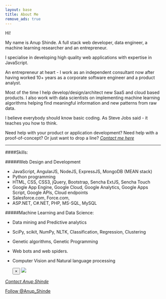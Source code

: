 ```yaml
---
layout: base
title: About Me
remove_ads: true
---
```

Hi!

My name is Anup Shinde. A full stack web developer, data engineer, a machine learning researcher and an entrepreneur. 

I specialise in developing high quality web applications with expertise in JavaScript. 

An entrepreneur at heart - I work as an independent consultant now after having worked 10+ years as a corporate software engineer and a product analyst. 

Most of the time I help develop/design/architect new SaaS and cloud based products. I also work with data scientists on implementing machine learning algorithms helping find meaningful information and new patterns from raw data.

I believe everybody should know basic coding. As Steve Jobs said - it teaches you how to think.

Need help with your product or application development? Need help with a proof-of-concept? Or just want to drop a line? <a data-toggle="modal" href="#sayhi">*Contact me here* <i class="icon-envelope-alt"></i></a> 


---

####Skills:

#####Web Design and Development

- JavaScript, AngularJS, NodeJS, ExpressJS, MongoDB (MEAN stack)
- Python programming
- HTML, CSS, CSS3, jQuery, Bootstrap, Sencha ExtJS, Sencha Touch
- Google App Engine, Google Cloud, Google Analytics, Google Apps Script, Google APIs, Cloud endpoints
- Salesforce.com, Force.com,
- ASP.NET, C#.NET, PHP, MS-SQL, MySQL

#####Machine Learning and Data Science:
- Data mining and Predictive analytics
- SciPy, scikit, NumPy, NLTK, Classification, Regression, Clustering
- Genetic algorithms, Genetic Programming
- Web bots and web spiders.
- Computer Vision and Natural language processing



  <div class="modal fade" id="sayhi" tabindex="-1" role="dialog" aria-labelledby="myModalLabel" aria-hidden="true">
    <div class="modal-dialog">
      <div class="modal-content">
        <div class="modal-body">
			<button type="button" class="close" data-dismiss="modal" aria-hidden="true">&times;</button>
			<img src="/static/images/sayhi.png" />
			<div style="text-align: right;">
				<a href="https://twitter.com/Anup_Shinde" target="_blank_twitter"><i class="icon-twitter icon-2x"></i></a>
				<a href="https://github.com/anupshinde" target="_blank_github"><i class="icon-github icon-2x"></i></a>
				<a href="https://www.gittip.com/anupshinde/" target="_blank_gittip"><i class="icon-gittip icon-2x"></i></a>
			</div>
        </div>
      </div>
    </div>
  </div>
  
  
<a data-toggle="modal" href="#sayhi">*Contact Anup Shinde* <i class="icon-envelope-alt"></i></a> 

<a href="https://twitter.com/Anup_Shinde" class="twitter-follow-button" data-show-count="false">Follow @Anup_Shinde</a>
<script>!function(d,s,id){var js,fjs=d.getElementsByTagName(s)[0],p=/^http:/.test(d.location)?'http':'https';if(!d.getElementById(id)){js=d.createElement(s);js.id=id;js.src=p+'://platform.twitter.com/widgets.js';fjs.parentNode.insertBefore(js,fjs);}}(document, 'script', 'twitter-wjs');</script>

